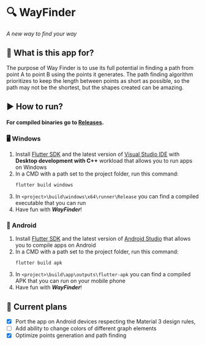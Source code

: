 # 🔍 WayFinder

*A new way to find your way*

## 🤔 What is this app for?

The purpose of Way Finder is to use its full potential in finding a path from point A to point B using the points it generates. The path finding algorithm prioritizes to keep the length between points as short as possible, so the path may not be the shortest, but the shapes created can be amazing.

## ▶️ How to run?

#### For compiled binaries go to [Releases](https://github.com/vilible/way_finder/releases).

### 🖥️ Windows

1. Install [Flutter SDK](https://flutter.dev/) and the latest version of [Visual Studio IDE](https://visualstudio.microsoft.com/pl/) with **Desktop development with C++** workload that allows you to run apps on Windows
2. In a CMD with a path set to the project folder, run this command:
    ```
    flutter build windows
    ```
3. In `<project>\build\windows\x64\runner\Release` you can find a compiled executable that you can run
4. Have fun with ***WayFinder***!

### 📱 Android

1. Install [Flutter SDK](https://flutter.dev/) and the latest version of [Android Studio](https://developer.android.com/studio) that allows you to compile apps on Android
2. In a CMD with a path set to the project folder, run this command:
    ```
    flutter build apk
    ```
3. In `<project>\build\app\outputs\flutter-apk` you can find a compiled APK that you can run on your mobile phone
4. Have fun with ***WayFinder***!

## 📝 Current plans

- [x] Port the app on Android devices respecting the Material 3 design rules,
- [ ] Add ability to change colors of different graph elements
- [x] Optimize points generation and path finding